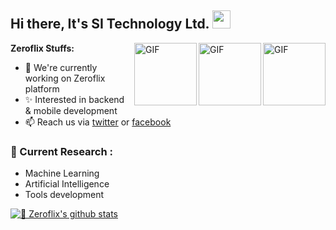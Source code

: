 ## Hi there, It's SI Technology Ltd. <img src="https://github.com/TheDudeThatCode/TheDudeThatCode/blob/master/Assets/Hi.gif" width="29px">

<img align="right" alt="GIF" height="100px" src="https://i.giphy.com/media/LMt9638dO8dftAjtco/200.webp" />
<img align="right" alt="GIF" height="100px" src="https://miro.medium.com/max/1062/1*UOcMh43IDlvj6_cXkETQ4Q.gif" />
<img align="right" alt="GIF" height="100px" src="https://media3.giphy.com/media/ln7z2eWriiQAllfVcn/200w.webp" />

**Zeroflix Stuffs:**
- 🔭 We're currently working on Zeroflix platform
- ✨ Interested in backend & mobile development
- 📫 Reach us via [twitter](https://www.facebook.com/groups/1322616741198617) or [facebook](https://www.facebook.com/sitechnology.net)

### 🌱 Current Research :   
- Machine Learning  
- Artificial Intelligence
- Tools development

[![🦉 Zeroflix's github stats](https://github-readme-stats.vercel.app/api?username=zeroflixxyz&show_icons=true)](https://github.com/zeroflixxyz)
